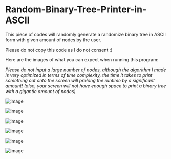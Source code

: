# Random-Binary-Tree-Printer-in-ASCII


This piece of codes will randomly generate a randomize binary tree in ASCII form with given amount of nodes by the user.

Please do not copy this code as I do not consent :)

Here are the images of what you can expect when running this program:

*Please do not input a large number of nodes, although the algorithm I made is very optimized in terms of time complexity, the time it takes to print something out onto the screen will prolong the runtime by a significant amount! (also, your screen will not have enough space to print a binary tree with a gigantic amount of nodes)*

![image](https://user-images.githubusercontent.com/62405278/109758043-051ec180-7bb9-11eb-8e10-14b554d8afa9.png)


![image](https://user-images.githubusercontent.com/62405278/109758077-14057400-7bb9-11eb-9605-32487d7945f1.png)


![image](https://user-images.githubusercontent.com/62405278/109758163-267fad80-7bb9-11eb-88b9-d2774c0daf30.png)


![image](https://user-images.githubusercontent.com/62405278/109758181-2d0e2500-7bb9-11eb-9397-d88aec86026b.png)


![image](https://user-images.githubusercontent.com/62405278/109758205-37302380-7bb9-11eb-8a2c-a6e13c6b7cc3.png)


![image](https://user-images.githubusercontent.com/62405278/109758227-3f885e80-7bb9-11eb-9c9a-dc7a2b359413.png)
